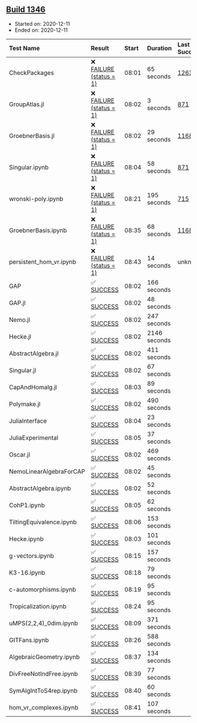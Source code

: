 ## [Build 1346](https://oscarci.mathematik.uni-kl.de/job/oscar-stable/1346/)

* Started on: 2020-12-11
* Ended on: 2020-12-11

| Test Name    | Result | Start | Duration | Last Success | First Failure |
|:-------------|:-------|:------|:---------|:-------------|:--------------|
| CheckPackages | ❌ [FAILURE (status = 1)](https://oscarci.mathematik.uni-kl.de/job/oscar-stable/1346/artifact/logs/build-1346/CheckPackages.log) | 08:01 | 65 seconds | [1263](https://oscarci.mathematik.uni-kl.de/job/oscar-stable/1263/) | [1264](https://oscarci.mathematik.uni-kl.de/job/oscar-stable/1264/) |
| GroupAtlas.jl | ❌ [FAILURE (status = 1)](https://oscarci.mathematik.uni-kl.de/job/oscar-stable/1346/artifact/logs/build-1346/GroupAtlas.jl.log) | 08:02 | 3 seconds | [871](https://oscarci.mathematik.uni-kl.de/job/oscar-stable/871/) | [872](https://oscarci.mathematik.uni-kl.de/job/oscar-stable/872/) |
| GroebnerBasis.jl | ❌ [FAILURE (status = 1)](https://oscarci.mathematik.uni-kl.de/job/oscar-stable/1346/artifact/logs/build-1346/GroebnerBasis.jl.log) | 08:02 | 29 seconds | [1168](https://oscarci.mathematik.uni-kl.de/job/oscar-stable/1168/) | [1169](https://oscarci.mathematik.uni-kl.de/job/oscar-stable/1169/) |
| Singular.ipynb | ❌ [FAILURE (status = 1)](https://oscarci.mathematik.uni-kl.de/job/oscar-stable/1346/artifact/logs/build-1346/Singular.ipynb.log) | 08:04 | 58 seconds | [871](https://oscarci.mathematik.uni-kl.de/job/oscar-stable/871/) | [872](https://oscarci.mathematik.uni-kl.de/job/oscar-stable/872/) |
| wronski-poly.ipynb | ❌ [FAILURE (status = 1)](https://oscarci.mathematik.uni-kl.de/job/oscar-stable/1346/artifact/logs/build-1346/wronski-poly.ipynb.log) | 08:21 | 195 seconds | [715](https://oscarci.mathematik.uni-kl.de/job/oscar-stable/715/) | [716](https://oscarci.mathematik.uni-kl.de/job/oscar-stable/716/) |
| GroebnerBasis.ipynb | ❌ [FAILURE (status = 1)](https://oscarci.mathematik.uni-kl.de/job/oscar-stable/1346/artifact/logs/build-1346/GroebnerBasis.ipynb.log) | 08:35 | 68 seconds | [1168](https://oscarci.mathematik.uni-kl.de/job/oscar-stable/1168/) | [1169](https://oscarci.mathematik.uni-kl.de/job/oscar-stable/1169/) |
| persistent_hom_vr.ipynb | ❌ [FAILURE (status = 1)](https://oscarci.mathematik.uni-kl.de/job/oscar-stable/1346/artifact/logs/build-1346/persistent_hom_vr.ipynb.log) | 08:43 | 14 seconds | unknown | unknown |
| GAP | ✅ [SUCCESS](https://oscarci.mathematik.uni-kl.de/job/oscar-stable/1346/artifact/logs/build-1346/GAP.log) | 08:02 | 166 seconds |  |  |
| GAP.jl | ✅ [SUCCESS](https://oscarci.mathematik.uni-kl.de/job/oscar-stable/1346/artifact/logs/build-1346/GAP.jl.log) | 08:02 | 48 seconds |  |  |
| Nemo.jl | ✅ [SUCCESS](https://oscarci.mathematik.uni-kl.de/job/oscar-stable/1346/artifact/logs/build-1346/Nemo.jl.log) | 08:02 | 247 seconds |  |  |
| Hecke.jl | ✅ [SUCCESS](https://oscarci.mathematik.uni-kl.de/job/oscar-stable/1346/artifact/logs/build-1346/Hecke.jl.log) | 08:02 | 2146 seconds |  |  |
| AbstractAlgebra.jl | ✅ [SUCCESS](https://oscarci.mathematik.uni-kl.de/job/oscar-stable/1346/artifact/logs/build-1346/AbstractAlgebra.jl.log) | 08:02 | 411 seconds |  |  |
| Singular.jl | ✅ [SUCCESS](https://oscarci.mathematik.uni-kl.de/job/oscar-stable/1346/artifact/logs/build-1346/Singular.jl.log) | 08:02 | 67 seconds |  |  |
| CapAndHomalg.jl | ✅ [SUCCESS](https://oscarci.mathematik.uni-kl.de/job/oscar-stable/1346/artifact/logs/build-1346/CapAndHomalg.jl.log) | 08:03 | 89 seconds |  |  |
| Polymake.jl | ✅ [SUCCESS](https://oscarci.mathematik.uni-kl.de/job/oscar-stable/1346/artifact/logs/build-1346/Polymake.jl.log) | 08:02 | 490 seconds |  |  |
| JuliaInterface | ✅ [SUCCESS](https://oscarci.mathematik.uni-kl.de/job/oscar-stable/1346/artifact/logs/build-1346/JuliaInterface.log) | 08:04 | 23 seconds |  |  |
| JuliaExperimental | ✅ [SUCCESS](https://oscarci.mathematik.uni-kl.de/job/oscar-stable/1346/artifact/logs/build-1346/JuliaExperimental.log) | 08:05 | 37 seconds |  |  |
| Oscar.jl | ✅ [SUCCESS](https://oscarci.mathematik.uni-kl.de/job/oscar-stable/1346/artifact/logs/build-1346/Oscar.jl.log) | 08:02 | 469 seconds |  |  |
| NemoLinearAlgebraForCAP | ✅ [SUCCESS](https://oscarci.mathematik.uni-kl.de/job/oscar-stable/1346/artifact/logs/build-1346/NemoLinearAlgebraForCAP.log) | 08:02 | 45 seconds |  |  |
| AbstractAlgebra.ipynb | ✅ [SUCCESS](https://oscarci.mathematik.uni-kl.de/job/oscar-stable/1346/artifact/logs/build-1346/AbstractAlgebra.ipynb.log) | 08:02 | 52 seconds |  |  |
| CohP1.ipynb | ✅ [SUCCESS](https://oscarci.mathematik.uni-kl.de/job/oscar-stable/1346/artifact/logs/build-1346/CohP1.ipynb.log) | 08:05 | 62 seconds |  |  |
| TiltingEquivalence.ipynb | ✅ [SUCCESS](https://oscarci.mathematik.uni-kl.de/job/oscar-stable/1346/artifact/logs/build-1346/TiltingEquivalence.ipynb.log) | 08:06 | 153 seconds |  |  |
| Hecke.ipynb | ✅ [SUCCESS](https://oscarci.mathematik.uni-kl.de/job/oscar-stable/1346/artifact/logs/build-1346/Hecke.ipynb.log) | 08:03 | 101 seconds |  |  |
| g-vectors.ipynb | ✅ [SUCCESS](https://oscarci.mathematik.uni-kl.de/job/oscar-stable/1346/artifact/logs/build-1346/g-vectors.ipynb.log) | 08:15 | 157 seconds |  |  |
| K3-16.ipynb | ✅ [SUCCESS](https://oscarci.mathematik.uni-kl.de/job/oscar-stable/1346/artifact/logs/build-1346/K3-16.ipynb.log) | 08:18 | 79 seconds |  |  |
| c-automorphisms.ipynb | ✅ [SUCCESS](https://oscarci.mathematik.uni-kl.de/job/oscar-stable/1346/artifact/logs/build-1346/c-automorphisms.ipynb.log) | 08:19 | 95 seconds |  |  |
| Tropicalization.ipynb | ✅ [SUCCESS](https://oscarci.mathematik.uni-kl.de/job/oscar-stable/1346/artifact/logs/build-1346/Tropicalization.ipynb.log) | 08:24 | 95 seconds |  |  |
| uMPS(2,2,4)_0dim.ipynb | ✅ [SUCCESS](https://oscarci.mathematik.uni-kl.de/job/oscar-stable/1346/artifact/logs/build-1346/uMPS-2-2-4-_0dim.ipynb.log) | 08:09 | 371 seconds |  |  |
| GITFans.ipynb | ✅ [SUCCESS](https://oscarci.mathematik.uni-kl.de/job/oscar-stable/1346/artifact/logs/build-1346/GITFans.ipynb.log) | 08:26 | 588 seconds |  |  |
| AlgebraicGeometry.ipynb | ✅ [SUCCESS](https://oscarci.mathematik.uni-kl.de/job/oscar-stable/1346/artifact/logs/build-1346/AlgebraicGeometry.ipynb.log) | 08:37 | 134 seconds |  |  |
| DivFreeNotIndFree.ipynb | ✅ [SUCCESS](https://oscarci.mathematik.uni-kl.de/job/oscar-stable/1346/artifact/logs/build-1346/DivFreeNotIndFree.ipynb.log) | 08:39 | 77 seconds |  |  |
| SymAlgIntToS4rep.ipynb | ✅ [SUCCESS](https://oscarci.mathematik.uni-kl.de/job/oscar-stable/1346/artifact/logs/build-1346/SymAlgIntToS4rep.ipynb.log) | 08:40 | 60 seconds |  |  |
| hom_vr_complexes.ipynb | ✅ [SUCCESS](https://oscarci.mathematik.uni-kl.de/job/oscar-stable/1346/artifact/logs/build-1346/hom_vr_complexes.ipynb.log) | 08:41 | 107 seconds |  |  |
